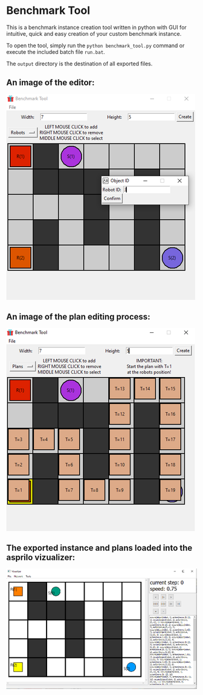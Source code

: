 # Benchmark Tool

This is a benchmark instance creation tool written in python with GUI for intuitive, quick and easy creation of your custom benchmark instance.

To open the tool, simply run the `python benchmark_tool.py` command or execute the included batch file `run.bat`.

The `output` directory is the destination of all exported files.

## An image of the editor:

![Editor](images/instance_editor.PNG "Editor")

## An image of the plan editing process:

![Editor](images/plan_editor.PNG "Editor")

## The exported instance and plans loaded into the asprilo vizualizer:

![Vizualizer](images/vizualizer.PNG "Vizualizer")
